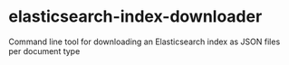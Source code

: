 # elasticsearch-index-downloader
Command line tool for downloading an Elasticsearch index as JSON files per document type
